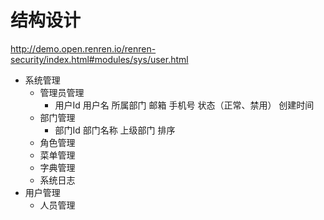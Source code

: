 # 结构设计

http://demo.open.renren.io/renren-security/index.html#modules/sys/user.html

- 系统管理
  - 管理员管理
    - 用户Id 用户名 所属部门 邮箱 手机号 状态（正常、禁用） 创建时间
  - 部门管理
    - 部门Id 部门名称 上级部门 排序
  - 角色管理
  - 菜单管理
  - 字典管理
  - 系统日志
- 用户管理
  - 人员管理
